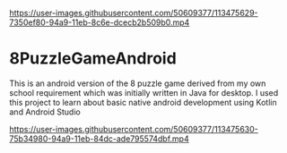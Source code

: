 
https://user-images.githubusercontent.com/50609377/113475629-7350ef80-94a9-11eb-8c6e-dcecb2b509b0.mp4

# 8PuzzleGameAndroid
This is an android version of the 8 puzzle game derived from my own school requirement which was initially written in Java for desktop. I used this project to learn about basic native android development using Kotlin and Android Studio

https://user-images.githubusercontent.com/50609377/113475630-75b34980-94a9-11eb-84dc-ade795574dbf.mp4



